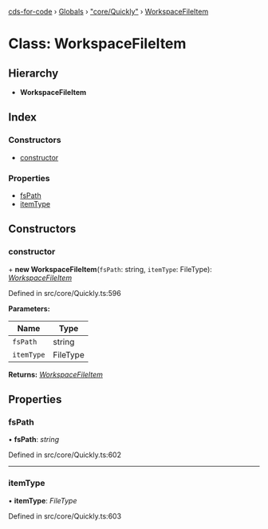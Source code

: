 [cds-for-code](../README.md) › [Globals](../globals.md) › ["core/Quickly"](../modules/_core_quickly_.md) › [WorkspaceFileItem](_core_quickly_.workspacefileitem.md)

# Class: WorkspaceFileItem

## Hierarchy

* **WorkspaceFileItem**

## Index

### Constructors

* [constructor](_core_quickly_.workspacefileitem.md#constructor)

### Properties

* [fsPath](_core_quickly_.workspacefileitem.md#fspath)
* [itemType](_core_quickly_.workspacefileitem.md#itemtype)

## Constructors

###  constructor

\+ **new WorkspaceFileItem**(`fsPath`: string, `itemType`: FileType): *[WorkspaceFileItem](_core_quickly_.workspacefileitem.md)*

Defined in src/core/Quickly.ts:596

**Parameters:**

Name | Type |
------ | ------ |
`fsPath` | string |
`itemType` | FileType |

**Returns:** *[WorkspaceFileItem](_core_quickly_.workspacefileitem.md)*

## Properties

###  fsPath

• **fsPath**: *string*

Defined in src/core/Quickly.ts:602

___

###  itemType

• **itemType**: *FileType*

Defined in src/core/Quickly.ts:603
